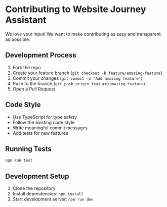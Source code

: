 # Contributing to Website Journey Assistant

We love your input! We want to make contributing as easy and transparent as possible.

## Development Process

1. Fork the repo
2. Create your feature branch (`git checkout -b feature/amazing-feature`)
3. Commit your changes (`git commit -m 'Add amazing feature'`)
4. Push to the branch (`git push origin feature/amazing-feature`)
5. Open a Pull Request

## Code Style

- Use TypeScript for type safety
- Follow the existing code style
- Write meaningful commit messages
- Add tests for new features

## Running Tests

```bash
npm run test
```

## Development Setup

1. Clone the repository
2. Install dependencies: `npm install`
3. Start development server: `npm run dev`